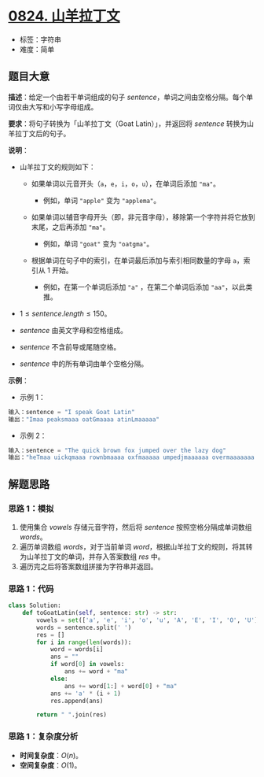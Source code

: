 # [0824. 山羊拉丁文](https://leetcode.cn/problems/goat-latin/)

- 标签：字符串
- 难度：简单

## 题目大意

**描述**：给定一个由若干单词组成的句子 $sentence$，单词之间由空格分隔。每个单词仅由大写和小写字母组成。

**要求**：将句子转换为「山羊拉丁文（Goat Latin）」，并返回将 $sentence$ 转换为山羊拉丁文后的句子。

**说明**：

- 山羊拉丁文的规则如下：
  - 如果单词以元音开头（`a`，`e`，`i`，`o`，`u`），在单词后添加 `"ma"`。
    - 例如，单词 `"apple"` 变为 `"applema"`。

  - 如果单词以辅音字母开头（即，非元音字母），移除第一个字符并将它放到末尾，之后再添加 `"ma"`。
    - 例如，单词 `"goat"` 变为 `"oatgma"`。

  - 根据单词在句子中的索引，在单词最后添加与索引相同数量的字母 `a`，索引从 $1$ 开始。
    - 例如，在第一个单词后添加 `"a"` ，在第二个单词后添加 `"aa"`，以此类推。

- $1 \le sentence.length \le 150$。
- $sentence$ 由英文字母和空格组成。
- $sentence$ 不含前导或尾随空格。
- $sentence$ 中的所有单词由单个空格分隔。

**示例**：

- 示例 1：

```Python
输入：sentence = "I speak Goat Latin"
输出："Imaa peaksmaaa oatGmaaaa atinLmaaaaa"
```

- 示例 2：

```Python
输入：sentence = "The quick brown fox jumped over the lazy dog"
输出："heTmaa uickqmaaa rownbmaaaa oxfmaaaaa umpedjmaaaaaa overmaaaaaaa hetmaaaaaaaa azylmaaaaaaaaa ogdmaaaaaaaaaa"
```

## 解题思路

### 思路 1：模拟

1. 使用集合 $vowels$ 存储元音字符，然后将 $sentence$ 按照空格分隔成单词数组 $words$。
2. 遍历单词数组 $words$，对于当前单词 $word$，根据山羊拉丁文的规则，将其转为山羊拉丁文的单词，并存入答案数组 $res$ 中。
3. 遍历完之后将答案数组拼接为字符串并返回。

### 思路 1：代码

```Python
class Solution:
    def toGoatLatin(self, sentence: str) -> str:
        vowels = set(['a', 'e', 'i', 'o', 'u', 'A', 'E', 'I', 'O', 'U'])
        words = sentence.split(' ')
        res = []
        for i in range(len(words)):
            word = words[i]
            ans = ""
            if word[0] in vowels:
                ans += word + "ma"
            else:
                ans += word[1:] + word[0] + "ma"
            ans += 'a' * (i + 1)
            res.append(ans)

        return " ".join(res)
```

### 思路 1：复杂度分析

- **时间复杂度**：$O(n)$。
- **空间复杂度**：$O(1)$。

